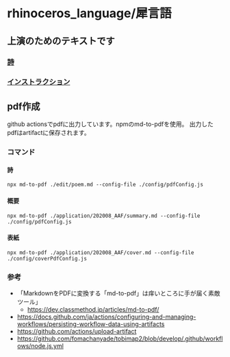 # rhinoceros_language/犀言語
## 上演のためのテキストです
### [詩](./edit/poem.md)
### [インストラクション](./edit/instruction.md)
## pdf作成
github actionsでpdfに出力しています。npmのmd-to-pdfを使用。
出力したpdfはartifactに保存されます。
### コマンド
#### 詩
`npx md-to-pdf ./edit/poem.md --config-file ./config/pdfConfig.js`
#### 概要
`npx md-to-pdf ./application/202008_AAF/summary.md --config-file ./config/pdfConfig.js`
#### 表紙
`npx md-to-pdf ./application/202008_AAF/cover.md --config-file ./config/coverPdfConfig.js`
### 参考
- 「MarkdownをPDFに変換する「md-to-pdf」は痒いところに手が届く素敵ツール」
  - https://dev.classmethod.jp/articles/md-to-pdf/
- https://docs.github.com/ja/actions/configuring-and-managing-workflows/persisting-workflow-data-using-artifacts
- https://github.com/actions/upload-artifact
- https://github.com/fomachanyade/tobimap2/blob/develop/.github/workflows/node.js.yml
